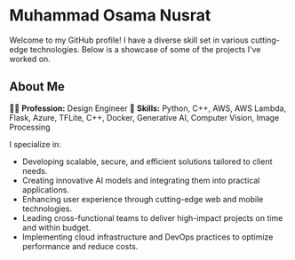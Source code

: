 # Muhammad Osama Nusrat

Welcome to my GitHub profile! I have a diverse skill set in various cutting-edge technologies. Below is a showcase of some of the projects I've worked on.



## About Me

👨‍💼 **Profession:** Design Engineer 
🔧 **Skills:** Python, C++, AWS, AWS Lambda, Flask, Azure, TFLite, C++, Docker, Generative AI, Computer Vision, Image Processing

I specialize in:
- Developing scalable, secure, and efficient solutions tailored to client needs.
- Creating innovative AI models and integrating them into practical applications.
- Enhancing user experience through cutting-edge web and mobile technologies.
- Leading cross-functional teams to deliver high-impact projects on time and within budget.
- Implementing cloud infrastructure and DevOps practices to optimize performance and reduce costs.


